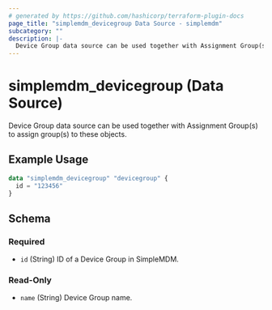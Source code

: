 ```yaml
---
# generated by https://github.com/hashicorp/terraform-plugin-docs
page_title: "simplemdm_devicegroup Data Source - simplemdm"
subcategory: ""
description: |-
  Device Group data source can be used together with Assignment Group(s) to assign group(s) to these objects.
---
```


# simplemdm_devicegroup (Data Source)

Device Group data source can be used together with Assignment Group(s) to assign group(s) to these objects.

## Example Usage

```terraform
data "simplemdm_devicegroup" "devicegroup" {
  id = "123456"
}
```

<!-- schema generated by tfplugindocs -->
## Schema

### Required

- `id` (String) ID of a Device Group in SimpleMDM.

### Read-Only

- `name` (String) Device Group name.

